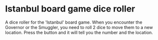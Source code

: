 # Istanbul board game dice roller

A dice roller for the 'Istanbul' board game.
When you encounter the Governor or the Smuggler, you need to roll 2 dice to move them to a new location. Press the button and it will tell you the number and the location.
